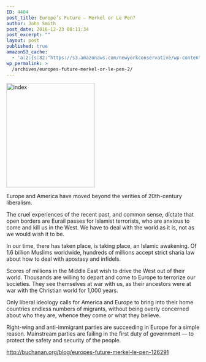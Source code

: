 ```yaml
---
ID: 4404
post_title: Europe’s Future — Merkel or Le Pen?
author: John Smith
post_date: 2016-12-23 08:11:34
post_excerpt: ""
layout: post
published: true
amazonS3_cache:
  - 'a:2:{s:82:"https://s3.amazonaws.com/newyorkconservative/wp-content/uploads/2015/06/index.jpeg";i:3200;s:73:"https://www.newyorkconservative.com/wp-content/uploads/2015/06/index.jpeg";i:3200;}'
wp_permalink: >
  /archives/europes-future-merkel-or-le-pen-2/
---
```

<a href="https://www.newyorkconservative.com/wp-content/uploads/2015/06/index.jpeg"><img class="alignnone  wp-image-3200" src="https://www.newyorkconservative.com/wp-content/uploads/2015/06/index.jpeg" alt="index" width="231" height="272" /></a>

Europe and America have moved beyond the verities of 20th-century liberalism.

The cruel experiences of the recent past, and common sense, dictate that open borders are Eurail passes for Islamist terrorists, who are anxious to come and kill us in the West. We have to deal with the world as it is, not as we would wish it to be.

In our time, there has taken place, is taking place, an Islamic awakening. Of 1.6 billion Muslims worldwide, hundreds of millions accept strict sharia law about how to deal with apostasy and infidels.

Scores of millions in the Middle East wish to drive the West out of their world. Thousands are willing to depart and come to Europe to terrorize our societies. They see themselves at war with us, as their ancestors were at war with the Christian world for 1,000 years.

Only liberal ideology calls for America and Europe to bring into their home countries endless numbers of migrants, without being overly concerned about who they are, whence they come or what they believe.

Right-wing and anti-immigrant parties are succeeding in Europe for a simple reason. Mainstream parties are failing in the first duty of government — to protect the safety and security of the people.

<a href="http://buchanan.org/blog/europes-future-merkel-le-pen-126291">http://buchanan.org/blog/europes-future-merkel-le-pen-126291</a>